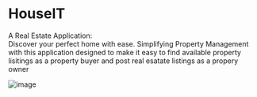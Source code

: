 # HouseIT
A Real Estate Application: </br>
Discover your perfect home with ease. Simplifying Property Management with this application designed to make it easy to find available property lisitings as a property buyer and post real esatate listings as a propery owner 


![image](https://github.com/user-attachments/assets/c34d0868-e8f5-4944-ad41-9314648bdff5)


